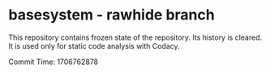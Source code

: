 # basesystem - rawhide branch

This repository contains frozen state of the repository.
Its history is cleared. It is used only for static code
analysis with Codacy.

Commit Time: 1706762878